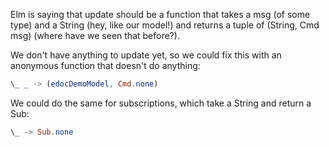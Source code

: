 
Elm is saying that update should be a function that takes a msg (of some type) and a String (hey, like our model!) and returns a tuple of (String, Cmd msg) (where have we seen that before?).

We don't have anything to update yet, so we could fix this with an anonymous function that doesn't do anything:

```elm
\_ _ -> (edocDemoModel, Cmd.none)
```

We could do the same for subscriptions, which take a String and return a Sub:

```elm
\_ -> Sub.none
```

